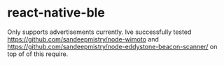 # react-native-ble

Only supports advertisements currently. Ive successfully tested https://github.com/sandeepmistry/node-wimoto and https://github.com/sandeepmistry/node-eddystone-beacon-scanner/ on top of of this require.

